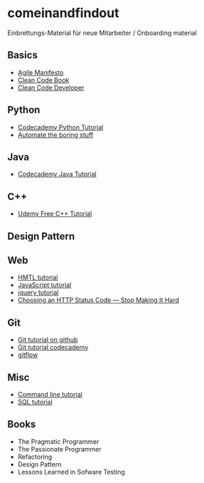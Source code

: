 # comeinandfindout
Einbrettungs-Material für neue Mitarbeiter / Onboarding material

## Basics
* [Agile Manifesto](http://agilemanifesto.org/)
* [Clean Code Book](https://www.amazon.de/Clean-Code-Handbook-Software-Craftsmanship/dp/0132350882)
* [Clean Code Developer](http://clean-code-developer.de/)

## Python
* [Codecademy Python Tutorial](https://www.codecademy.com/learn/python)
* [Automate the boring stuff](https://automatetheboringstuff.com)

## Java
* [Codecademy Java Tutorial](https://www.codecademy.com/courses/learn-java)

## C++
* [Udemy Free C++ Tutorial](https://www.udemy.com/free-learn-c-tutorial-beginners/learn/v4/overview)
## Design Pattern

## Web
* [HMTL tutorial](https://www.codecademy.com/learn/learn-html)
* [JavaScript tutorial](https://www.codecademy.com/learn/introduction-to-javascript)
* [jquery tutorial](https://www.codecademy.com/learn/learn-jquery)
* [Choosing an HTTP Status Code — Stop Making It Hard](https://www.codetinkerer.com/2015/12/04/choosing-an-http-status-code.html)

## Git
* [Git tutorial on github](https://try.github.io)
* [Git tutorial codecademy](https://www.codecademy.com/learn/learn-git)
* [gitflow](https://www.atlassian.com/git/tutorials/comparing-workflows/gitflow-workflow)

## Misc
* [Command line tutorial](https://www.codecademy.com/learn/learn-the-command-line)
* [SQL tutorial](https://www.codecademy.com/learn/learn-sql)

## Books 
* The Pragmatic Programmer
* The Passionate Programmer
* Refactoring
* Design Pattern
* Lessons Learned in Sofware Testing
